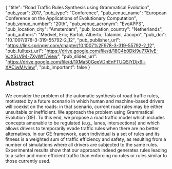 {
  "title": "Road Traffic Rules Synthesis using Grammatical Evolution",
  "pub_year": 2017,
  "pub_type": "Conference",
  "pub_venue_name": "European Conference on the Applications of Evolutionary Computation",
  "pub_venue_number": "20th",
  "pub_venue_acronym": "EvoAPPS",
  "pub_location_city": "Amsterdam",
  "pub_location_country": "Netherlands",
  "pub_authors": "Medvet, Eric; Bartoli, Alberto; Talamini, Jacopo",
  "pub_doi": "10.1007/978-3-319-55792-2_12",
  "pub_publisher_url": "https://link.springer.com/chapter/10.1007%2F978-3-319-55792-2_12",
  "pub_fulltext_url": "https://drive.google.com/file/d/18C4b0DkI9u77A1vE-VJXSLV94-7XyWtT/view",
  "pub_slides_url": "https://drive.google.com/file/d/1XMa50GeeVDnEnFTUQSlYDjx9l-XACiwM/view",
  "pub_important": false
}

## Abstract
We consider the problem of the automatic synthesis of road traffic rules, motivated by a future scenario in which human and machine-based drivers will coexist on the roads: in that scenario, current road rules may be either unsuitable or inefficient. We approach the problem using Grammatical Evolution (GE). To this end, we propose a road traffic model which includes concepts amenable to be regulated (e.g., lanes, intersections) and which allows drivers to temporarily evade traffic rules when there are no better alternatives. In our GE framework, each individual is a set of rules and its fitness is a weighted sum of traffic efficiency and safety, as resulting from a number of simulations where all drivers are subjected to the same rules. Experimental results show that our approach indeed generates rules leading to a safer and more efficient traffic than enforcing no rules or rules similar to those currently used.
